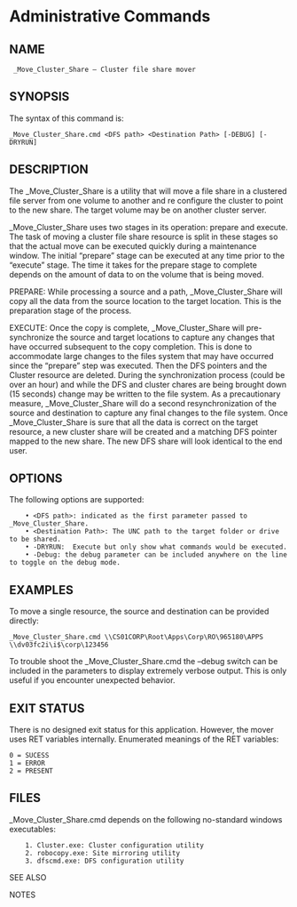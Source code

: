 # Administrative Commands                                       		             

## NAME

     _Move_Cluster_Share – Cluster file share mover

## SYNOPSIS

 The syntax of this command is:
 ```
 _Move_Cluster_Share.cmd <DFS path> <Destination Path> [-DEBUG] [-DRYRUN]
 ```
## DESCRIPTION

The _Move_Cluster_Share is a utility that will move a file share in a clustered file server from one volume to another and re configure the cluster to point to the new share. The target volume may be on another cluster server. 

_Move_Cluster_Share uses two stages in its operation: prepare and execute. The task of moving a cluster file share resource is split in these stages so that the actual move can be executed quickly during a maintenance window. The initial “prepare” stage can be executed at any time prior to the “execute” stage. The time it takes for the prepare stage to complete depends on the amount of data to on the volume that is being moved.    

PREPARE: While processing a source and a path, _Move_Cluster_Share will copy all the data from the source location to the target location. This is the preparation stage of the process. 

EXECUTE: Once the copy is complete, _Move_Cluster_Share will pre-synchronize the source and target locations to capture any changes that have occurred subsequent to the copy completion. This is done to accommodate large changes to the files system that may have occurred since the “prepare” step was executed. Then the DFS pointers and the Cluster resource are deleted. During the synchronization process (could be over an hour) and while the DFS and cluster chares are being brought down (15 seconds) change may be written to the file system.  As a precautionary measure, _Move_Cluster_Share will do a second resynchronization of the source and destination to capture any final changes to the file system. Once _Move_Cluster_Share is sure that all the data is correct on the target resource, a new cluster share will be created and a matching DFS pointer mapped to the new share. The new DFS share will look identical to the end user. 


## OPTIONS

The following options are supported:
```
    • <DFS path>: indicated as the first parameter passed to _Move_Cluster_Share.
    • <Destination Path>: The UNC path to the target folder or drive to be shared.
    • -DRYRUN:  Execute but only show what commands would be executed. 
    • -Debug: the debug parameter can be included anywhere on the line to toggle on the debug mode.
```
## EXAMPLES

To move a single resource, the source and destination can be provided directly:
```
_Move_Cluster_Share.cmd \\CS01CORP\Root\Apps\Corp\RO\965180\APPS  \\dv03fc2i\i$\corp\123456
```
To trouble shoot the _Move_Cluster_Share.cmd the –debug switch can be included in the parameters to display extremely verbose output. This is only useful if you encounter unexpected behavior. 

## EXIT STATUS

There is no designed exit status for this application. However, the mover uses RET variables internally.
Enumerated meanings of the RET variables:
```
0 = SUCESS
1 = ERROR
2 = PRESENT
```



## FILES
_Move_Cluster_Share.cmd depends on the following no-standard windows executables: 
```
    1. Cluster.exe: Cluster configuration utility
    2. robocopy.exe: Site mirroring utility
    3. dfscmd.exe: DFS configuration utility
```

SEE ALSO



NOTES
